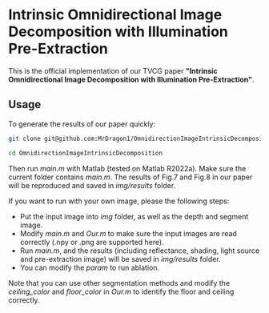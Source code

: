 # Intrinsic Omnidirectional Image Decomposition with Illumination Pre-Extraction

This is the official implementation of our TVCG paper **"Intrinsic Omnidirectional Image Decomposition with Illumination Pre-Extraction"**.

## Usage

To generate the results of our paper quickly:
```bash
git clone git@github.com:MrDragon1/OmnidirectionImageIntrinsicDecomposition.git

cd OmnidirectionImageIntrinsicDecomposition
```

Then run *main.m* with Matlab (tested on Matlab R2022a). Make sure the current folder contains *main.m*. The results of Fig.7 and Fig.8 in our paper will be reproduced and saved in *img/results* folder.

If you want to run with your own image, please the following steps:

+ Put the input image into *img* folder, as well as the depth and segment image.
+ Modify *main.m* and *Our.m* to make sure the input images are read correctly (.npy or .png are supported here).
+ Run *main.m*, and the results (including reflectance, shading, light source and pre-extraction image) will be saved in *img/results* folder.
+ You can modify the *param* to run ablation.

Note that you can use other segmentation methods and modify the *ceiling_color* and *floor_color* in *Our.m* to identify the floor and ceiling correctly.
